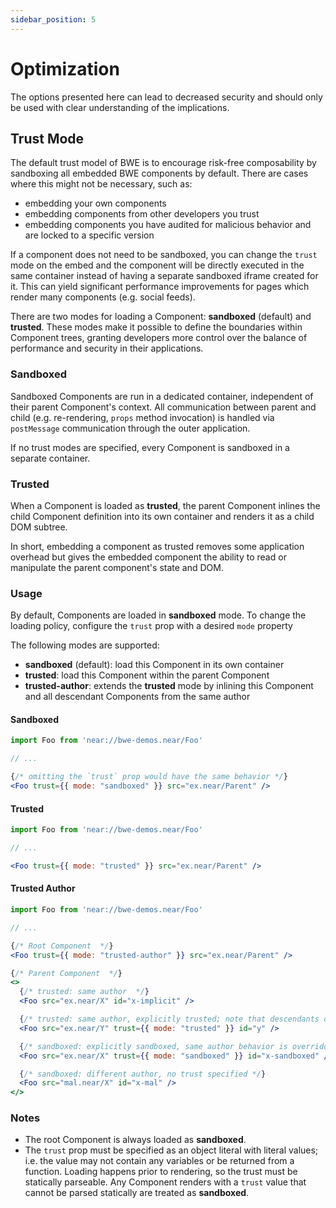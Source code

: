 ```yaml
---
sidebar_position: 5
---
```


# Optimization

The options presented here can lead to decreased security and should only be used with clear understanding of the implications.

## Trust Mode

The default trust model of BWE is to encourage risk-free composability by sandboxing all embedded BWE components by default. There are cases where this might not be necessary, such as:
- embedding your own components
- embedding components from other developers you trust
- embedding components you have audited for malicious behavior and are locked to a specific version

If a component does not need to be sandboxed, you can change the `trust` mode on the embed and the component will be directly executed in the same container instead of having a separate sandboxed iframe created for it. This can yield significant performance improvements for pages which render many components (e.g. social feeds).

There are two modes for loading a Component: **sandboxed** (default) and **trusted**. These modes make it possible to define the boundaries within Component trees, granting developers more control over the balance of performance and security in their applications.

### Sandboxed

Sandboxed Components are run in a dedicated container, independent of their parent Component's context. All communication
between parent and child (e.g. re-rendering, `props` method invocation) is handled via `postMessage` communication through
the outer application.

If no trust modes are specified, every Component is sandboxed in a separate container.

### Trusted

When a Component is loaded as **trusted**, the parent Component inlines the child Component definition into its
own container and renders it as a child DOM subtree.

In short, embedding a component as trusted removes some application overhead but gives the embedded component the ability to read or manipulate the parent component's state and DOM.

### Usage

By default, Components are loaded in **sandboxed** mode. To change the loading policy, configure the `trust` prop with a desired `mode` property

The following modes are supported:
 - **sandboxed** (default): load this Component in its own container
 - **trusted**: load this Component within the parent Component
 - **trusted-author**: extends the **trusted** mode by inlining this Component and all descendant Components from the same author

#### Sandboxed
```jsx
import Foo from 'near://bwe-demos.near/Foo'

// ...

{/* omitting the `trust` prop would have the same behavior */}
<Foo trust={{ mode: "sandboxed" }} src="ex.near/Parent" />
```

#### Trusted
```jsx
import Foo from 'near://bwe-demos.near/Foo'

// ...

<Foo trust={{ mode: "trusted" }} src="ex.near/Parent" />
```

#### Trusted Author
```jsx
import Foo from 'near://bwe-demos.near/Foo'

// ...

{/* Root Component  */}
<Foo trust={{ mode: "trusted-author" }} src="ex.near/Parent" />

{/* Parent Component  */}
<>
  {/* trusted: same author  */}
  <Foo src="ex.near/X" id="x-implicit" />

  {/* trusted: same author, explicitly trusted; note that descendants of Y authored by ex.near will still be trusted */}
  <Foo src="ex.near/Y" trust={{ mode: "trusted" }} id="y" />

  {/* sandboxed: explicitly sandboxed, same author behavior is overridden */}
  <Foo src="ex.near/X" trust={{ mode: "sandboxed" }} id="x-sandboxed" />

  {/* sandboxed: different author, no trust specified */}
  <Foo src="mal.near/X" id="x-mal" />
</>
```

### Notes

- The root Component is always loaded as **sandboxed**.
- The `trust` prop must be specified as an object literal with literal values; i.e. the value may not contain any variables
    or be returned from a function. Loading happens prior to rendering, so the trust must be statically parseable. Any
    Component renders with a `trust` value that cannot be parsed statically are treated as **sandboxed**.